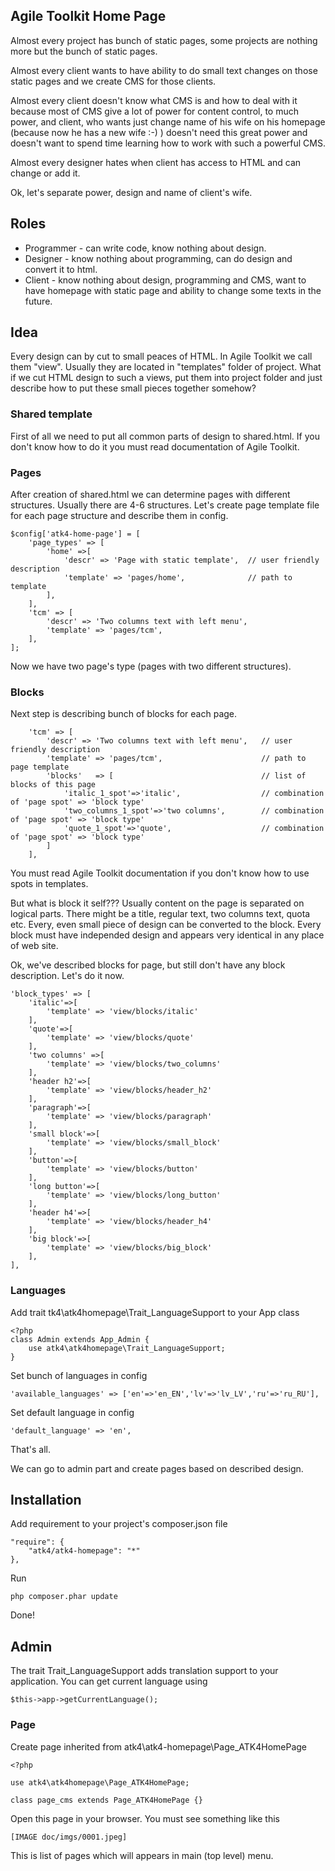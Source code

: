 Agile Toolkit Home Page
-----------------------

Almost every project has bunch of static pages, some projects are nothing more but the bunch of static pages.

Almost every client wants to have ability to do small text changes on those static pages and we create CMS for those clients.

Almost every client doesn't know what CMS is and how to deal with it because most of CMS give a lot of power for content control,
to much power, and client, who wants just change name of his wife on his homepage (because now he has a new wife :-) )
doesn't need this great power and doesn't want to spend time learning how to work with such a powerful CMS.

Almost every designer hates when client has access to HTML and can change or add it.

Ok, let's separate power, design and name of client's wife.


## Roles

* Programmer - can write code, know nothing about design.
* Designer - know nothing about programming, can do design and convert it to html.
* Client - know nothing about design, programming and CMS, want to have homepage with static page and ability
to change some texts in the future.


## Idea

Every design can by cut to small peaces of HTML. In Agile Toolkit we call them "view".
Usually they are located in "templates" folder of project.
What if we cut HTML design to such a views, put them into project folder and just describe how to put these small pieces together somehow?

### Shared template

First of all we need to put all common parts of design to shared.html.
If you don't know how to do it you must read documentation of Agile Toolkit.

### Pages

After creation of shared.html we can determine pages with different structures. Usually there are 4-6 structures.
Let's create page template file for each page structure and describe them in config.

    $config['atk4-home-page'] = [
        'page_types' => [
            'home' =>[
                'descr' => 'Page with static template',  // user friendly description
                'template' => 'pages/home',              // path to template
            ],
        ],
        'tcm' => [
            'descr' => 'Two columns text with left menu',
            'template' => 'pages/tcm',
        ],
    ];


Now we have two page's type (pages with two different structures).

### Blocks

Next step is describing bunch of blocks for each page.


        'tcm' => [
            'descr' => 'Two columns text with left menu',   // user friendly description
            'template' => 'pages/tcm',                      // path to page template
            'blocks'   => [                                 // list of blocks of this page
                'italic_1_spot'=>'italic',                  // combination of 'page spot' => 'block type'
                'two_columns_1_spot'=>'two columns',        // combination of 'page spot' => 'block type'
                'quote_1_spot'=>'quote',                    // combination of 'page spot' => 'block type'
            ]
        ],

You must read Agile Toolkit documentation if you don't know how to use spots in templates.

But what is block it self???
Usually content on the page is separated on logical parts. There might be a title, regular text, two columns text, quota etc.
Every, even small piece of design can be converted to the block. Every block must have independed design and appears very identical
in any place of web site.

Ok, we've described blocks for page, but still don't have any block description. Let's do it now.


    'block_types' => [
        'italic'=>[
            'template' => 'view/blocks/italic'
        ],
        'quote'=>[
            'template' => 'view/blocks/quote'
        ],
        'two columns' =>[
            'template' => 'view/blocks/two_columns'
        ],
        'header h2'=>[
            'template' => 'view/blocks/header_h2'
        ],
        'paragraph'=>[
            'template' => 'view/blocks/paragraph'
        ],
        'small block'=>[
            'template' => 'view/blocks/small_block'
        ],
        'button'=>[
            'template' => 'view/blocks/button'
        ],
        'long button'=>[
            'template' => 'view/blocks/long_button'
        ],
        'header h4'=>[
            'template' => 'view/blocks/header_h4'
        ],
        'big block'=>[
            'template' => 'view/blocks/big_block'
        ],
    ],

### Languages

Add trait tk4\atk4homepage\Trait_LanguageSupport to your App class

    <?php
    class Admin extends App_Admin {
        use atk4\atk4homepage\Trait_LanguageSupport;
    }

Set bunch of languages in config

    'available_languages' => ['en'=>'en_EN','lv'=>'lv_LV','ru'=>'ru_RU'],

Set default language in config

    'default_language' => 'en',

That's all.

We can go to admin part and create pages based on described design.

## Installation

Add requirement to your project's composer.json file


    "require": {
        "atk4/atk4-homepage": "*"
    },

Run

    php composer.phar update

Done!

## Admin


The trait Trait_LanguageSupport adds translation support to your application. You can get current language using

    $this->app->getCurrentLanguage();

### Page

Create page inherited from atk4\atk4-homepage\Page_ATK4HomePage

    <?php

    use atk4\atk4homepage\Page_ATK4HomePage;

    class page_cms extends Page_ATK4HomePage {}


Open this page in your browser. You must see something like this

    [IMAGE doc/imgs/0001.jpeg]

This is list of pages which will appears in main (top level) menu.














